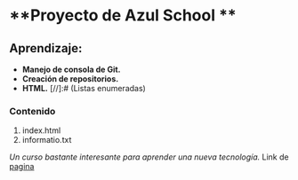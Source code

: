 # **Proyecto de Azul School **  

## Aprendizaje:

- **Manejo de consola de Git.**
- **Creación de repositorios.**
- **HTML.**
[//]:# (Listas enumeradas)
### Contenido
 1. index.html
 2. informatio.txt

*Un curso bastante interesante para aprender una nueva tecnología.*
Link de [pagina]( https://bsa9.github.io/Proyecto-AzulSchool/)
 